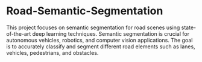 # Road-Semantic-Segmentation
This project focuses on semantic segmentation for road scenes using state-of-the-art deep learning techniques. Semantic segmentation is crucial for autonomous vehicles, robotics, and computer vision applications. The goal is to accurately classify and segment different road elements such as lanes, vehicles, pedestrians, and obstacles.
